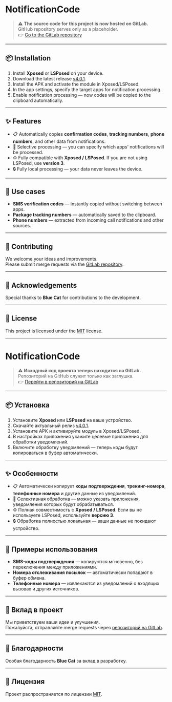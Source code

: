 # NotificationCode

> ⚠️ **The source code for this project is now hosted on GitLab.**  
> GitHub repository serves only as a placeholder.  
> 👉 [Go to the GitLab repository](https://gitlab.com/n00byara/NotificationCode)

---

## 📦 Installation

1. Install **Xposed** or **LSPosed** on your device.
2. Download the latest release [v4.0.1](https://gitlab.com/n00byara/NotificationCode/-/releases/v4.0.1).
3. Install the APK and activate the module in Xposed/LSPosed.
4. In the app settings, specify the target apps for notification processing.
5. Enable notification processing — now codes will be copied to the clipboard automatically.

---

## ✨ Features

- 📋 Automatically copies **confirmation codes**, **tracking numbers**, **phone numbers**, and other data from notifications.
- 🎯 Selective processing — you can specify which apps’ notifications will be processed.
- ⚙️ Fully compatible with **Xposed / LSPosed**. If you are not using LSPosed, use **version 3**.
- 🔒 Fully local processing — your data never leaves the device.

---

## 🚀 Use cases

- **SMS verification codes** — instantly copied without switching between apps.
- **Package tracking numbers** — automatically saved to the clipboard.
- **Phone numbers** — extracted from incoming call notifications and other sources.

---

## 🤝 Contributing

We welcome your ideas and improvements.  
Please submit merge requests via the [GitLab repository](https://gitlab.com/n00byara/NotificationCode).

---

## 🙏 Acknowledgements

Special thanks to **Blue Cat** for contributions to the development.

---

## 📜 License

This project is licensed under the [MIT](https://gitlab.com/n00byara/NotificationCode/-/blob/main/LICENSE) license.

---

# NotificationCode

> ⚠️ **Исходный код проекта теперь находится на GitLab.**  
> Репозиторий на GitHub служит только как заглушка.  
> 👉 [Перейти в репозиторий на GitLab](https://gitlab.com/n00byara/NotificationCode)

---

## 📦 Установка

1. Установите **Xposed** или **LSPosed** на ваше устройство.
2. Скачайте актуальный релиз [v4.0.1](https://gitlab.com/n00byara/NotificationCode/-/releases/v4.0.1).
3. Установите APK и активируйте модуль в Xposed/LSPosed.
4. В настройках приложения укажите целевые приложения для обработки уведомлений.
5. Включите обработку уведомлений — теперь коды будут копироваться в буфер автоматически.

---

## ✨ Особенности

- 📋 Автоматически копирует **коды подтверждения**, **трекинг-номера**, **телефонные номера** и другие данные из уведомлений.
- 🎯 Селективная обработка — можно указать приложения, уведомления которых будут обрабатываться.
- ⚙️ Полная совместимость с **Xposed / LSPosed**. Если вы не используете LSPosed, используйте **версию 3**.
- 🔒 Обработка полностью локальная — ваши данные не покидают устройство.

---

## 🚀 Примеры использования

- **SMS-коды подтверждения** — копируются мгновенно, без переключения между приложениями.
- **Номера отслеживания посылок** — автоматически попадают в буфер обмена.
- **Телефонные номера** — извлекаются из уведомлений о входящих вызовах и других источников.

---

## 🤝 Вклад в проект

Мы приветствуем ваши идеи и улучшения.  
Пожалуйста, отправляйте merge requests через [репозиторий на GitLab](https://gitlab.com/n00byara/NotificationCode).

---

## 🙏 Благодарности

Особая благодарность **Blue Cat** за вклад в разработку.

---

## 📜 Лицензия

Проект распространяется по лицензии [MIT](https://gitlab.com/n00byara/NotificationCode/-/blob/main/LICENSE).
